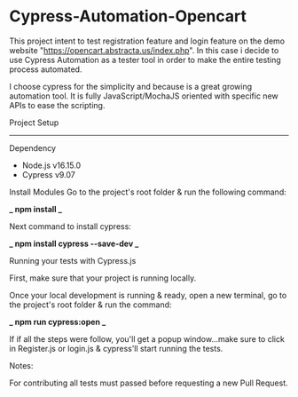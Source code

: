 # Cypress-Automation-Opencart

This project intent to test registration feature and login feature on the demo website "https://opencart.abstracta.us/index.php". In this case i decide to use Cypress Automation as a tester tool in order to make the entire testing process automated.

I choose cypress for the simplicity and because is a great growing automation tool. It is fully JavaScript/MochaJS oriented with specific new APIs to ease the scripting.

Project Setup

---

Dependency

- Node.js v16.15.0
- Cypress v9.07

Install Modules
Go to the project's root folder & run the following command:

**_ npm install _**

Next command to install cypress:

**_ npm install cypress --save-dev _**

Running your tests with Cypress.js

First, make sure that your project is running locally.

Once your local development is running & ready, open a new terminal, go to the project's root folder & run the command:

**_ npm run cypress:open _**

If if all the steps were follow, you'll get a popup window...make sure to click in Register.js or login.js & cypress'll start running the tests.

Notes:

For contributing all tests must passed before requesting a new Pull Request.
